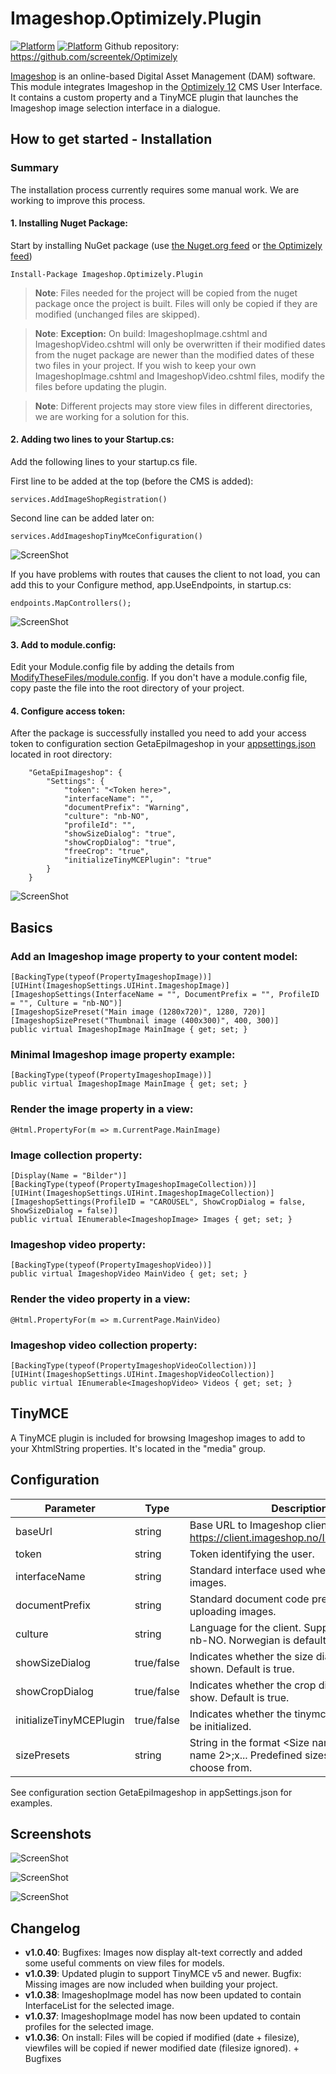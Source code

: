 # Imageshop.Optimizely.Plugin
[![Platform](https://img.shields.io/badge/Platform-.NET%206.0-blue.svg?style=flat)](https://msdn.microsoft.com/en-us/library/w0x726c2%28v=vs.110%29.aspx)
[![Platform](https://img.shields.io/badge/Optimizely-%2012.8.0-blue.svg?style=flat)](https://www.optimizely.com/products/content)
Github repository: https://github.com/screentek/Optimizely

[Imageshop](http://www.imageshop.org) is an online-based Digital Asset Management (DAM) software. This module integrates Imageshop in the [Optimizely 12](http://www.optimizely.com) CMS User Interface. It contains a custom property and a TinyMCE plugin that launches the Imageshop image selection interface in a dialogue.

## How to get started - Installation

### Summary
The installation process currently requires some manual work. We are working to improve this process.

#### 1. Installing Nuget Package:
Start by installing NuGet package (use [the Nuget.org feed](https://www.nuget.org/packages/Imageshop.Optimizely.Plugin/) or [the Optimizely feed](https://nuget.optimizely.com/package/?id=Imageshop.Optimizely.Plugin))

    Install-Package Imageshop.Optimizely.Plugin
    
> **Note**: Files needed for the project will be copied from the nuget package once the project is built. Files will only be copied if they are modified (unchanged files are skipped). 

> **Note**: **Exception:** On build: ImageshopImage.cshtml and ImageshopVideo.cshtml will only be overwritten if their modified dates from the nuget package are newer than the modified dates of these two files in your project. If you wish to keep your own ImageshopImage.cshtml and ImageshopVideo.cshtml files, modify the files before updating the plugin. 

> **Note**: Different projects may store view files in different directories, we are working for a solution for this.

#### 2. Adding two lines to your Startup.cs:
Add the following lines to your startup.cs file.

First line to be added at the top (before the CMS is added):

    services.AddImageShopRegistration()

Second line can be added later on:

    services.AddImageshopTinyMceConfiguration()

![ScreenShot](https://raw.githubusercontent.com/screentek/Optimizely/master/docs/installation1.png)

If you have problems with routes that causes the client to not load, you can add this to your Configure method, app.UseEndpoints, in startup.cs:

    endpoints.MapControllers();

![ScreenShot](https://raw.githubusercontent.com/screentek/Optimizely/master/docs/mapcontrollers.png)

#### 3. Add to module.config:
Edit your Module.config file by adding the details from [ModifyTheseFiles/module.config](https://github.com/screentek/Optimizely/tree/master/ModifyTheseFiles). If you don't have a module.config file, copy paste the file into the root directory of your project.

#### 4. Configure access token:

After the package is successfully installed you need to add your access token to configuration section GetaEpiImageshop in your [appsettings.json](https://github.com/screentek/Optimizely/tree/master/ModifyTheseFiles) located in root directory:

```
    "GetaEpiImageshop": {
        "Settings": {
            "token": "<Token here>",
            "interfaceName": "",
            "documentPrefix": "Warning",
            "culture": "nb-NO",
            "profileId": "",
            "showSizeDialog": "true",
            "showCropDialog": "true",
            "freeCrop": "true",
            "initializeTinyMCEPlugin": "true"
        }
    }
```

![ScreenShot](https://raw.githubusercontent.com/screentek/Optimizely/master/docs/config.png)

## Basics

### Add an Imageshop image property to your content model:

    [BackingType(typeof(PropertyImageshopImage))]
    [UIHint(ImageshopSettings.UIHint.ImageshopImage)]
    [ImageshopSettings(InterfaceName = "", DocumentPrefix = "", ProfileID = "", Culture = "nb-NO")]
    [ImageshopSizePreset("Main image (1280x720)", 1280, 720)]
    [ImageshopSizePreset("Thumbnail image (400x300)", 400, 300)]
    public virtual ImageshopImage MainImage { get; set; }

### Minimal Imageshop image property example:

    [BackingType(typeof(PropertyImageshopImage))]
    public virtual ImageshopImage MainImage { get; set; }

### Render the image property in a view:

    @Html.PropertyFor(m => m.CurrentPage.MainImage)
    
### Image collection property:

    [Display(Name = "Bilder")]
    [BackingType(typeof(PropertyImageshopImageCollection))]
    [UIHint(ImageshopSettings.UIHint.ImageshopImageCollection)]
    [ImageshopSettings(ProfileID = "CAROUSEL", ShowCropDialog = false, ShowSizeDialog = false)]
    public virtual IEnumerable<ImageshopImage> Images { get; set; }

### Imageshop video property:

	[BackingType(typeof(PropertyImageshopVideo))]
	public virtual ImageshopVideo MainVideo { get; set; }

### Render the video property in a view:

	@Html.PropertyFor(m => m.CurrentPage.MainVideo)

### Imageshop video collection property:

	[BackingType(typeof(PropertyImageshopVideoCollection))]
    [UIHint(ImageshopSettings.UIHint.ImageshopVideoCollection)]
	public virtual IEnumerable<ImageshopVideo> Videos { get; set; }

## TinyMCE

A TinyMCE plugin is included for browsing Imageshop images to add to your XhtmlString properties. It's located in the "media" group.

## Configuration

| Parameter		      		| Type       | Description                                                                      	|
| ------------------------- | ---------- | ------------------------------------------------------------------------------------ |
| baseUrl        			| string     | Base URL to Imageshop client. Default is https://client.imageshop.no/InsertImage2.aspx |
| token          			| string     | Token identifying the user.                                                      	|
| interfaceName  			| string     | Standard interface used when searching images.                                  		|
| documentPrefix 			| string     | Standard document code prefix used when uploading images.                        	|
| culture        			| string     | Language for the client. Supports en-US and nb-NO. Norwegian is default (nb-NO). 	|
| showSizeDialog 			| true/false | Indicates whether the size dialogue should be shown. Default is true.            	|
| showCropDialog		 	| true/false | Indicates whether the crop dialogue should be show. Default is true.             	|
| initializeTinyMCEPlugin	| true/false | Indicates whether the tinymce plugin should be initialized.					            |
| sizePresets				| string     | String in the format <Size name 1>;<width1>x<height1>:<Size name 2>;<width2>x<height2>... Predefined sizes the user can choose from.	|

See configuration section GetaEpiImageshop in appSettings.json for examples.

## Screenshots

![ScreenShot](https://raw.githubusercontent.com/screentek/Optimizely/master/docs/imageshop-epi-dialogue.png)

![ScreenShot](https://raw.githubusercontent.com/screentek/Optimizely/master/docs/imageshop-selection.png)

![ScreenShot](https://raw.githubusercontent.com/screentek/Optimizely/master/docs/imageshop-tinymce-plugin.png)

## Changelog
- **v1.0.40**: Bugfixes: Images now display alt-text correctly and added some useful comments on view files for models.
- **v1.0.39**: Updated plugin to support TinyMCE v5 and newer. Bugfix: Missing images are now included when building your project.
- **v1.0.38**: ImageshopImage model has now been updated to contain InterfaceList for the selected image.
- **v1.0.37**: ImageshopImage model has now been updated to contain profiles for the selected image.
- **v1.0.36**: On install: Files will be copied if modified (date + filesize), viewfiles will be copied if newer modified date (filesize ignored). + Bugfixes
